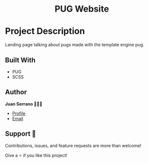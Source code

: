 <h1 align="center">PUG Website</h1>

# Project Description

Landing page talking about pugs made with the template engine pug.

## Built With

- PUG
- SCSS

## Author

**Juan Serrano 👨🏻‍💻**

- [Profile](https://github.com/juaniserrano0 'Juan Serrano')
- [Email](mailto:juanignacioserranoluna0@gmail.com?subject=Hi 'Hi!')

## Support 🤝

Contributions, issues, and feature requests are more than welcome!

Give a ⭐️ if you like this project!
